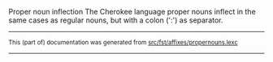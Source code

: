 Proper noun inflection
The Cherokee language proper nouns inflect in the same cases as regular
nouns, but with a colon (':') as separator.

* * *

<small>This (part of) documentation was generated from [src/fst/affixes/propernouns.lexc](https://github.com/giellalt/lang-chr/blob/main/src/fst/affixes/propernouns.lexc)</small>

---

